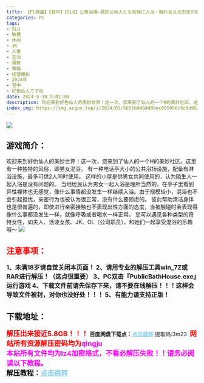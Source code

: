 ```yaml
---
title: 【PC硬盘】【官中】【SLG】公衆浴場—見知らぬ人とも気軽に入浴・触れ合える田舎の銭湯
categories: PC
tags:
- SLG
- 触摸
- 休闲
- JK
- 人妻
- 互动
- 调教
- 策略
- 经营模拟
- 2024年
- 官中
- 好色仙人です社
date: 2024-5-30 9:01:00
description: 欢迎来到好色仙人的美妙世界！这一次，您来到了仙人的一个H的美妙社区。这里有一种独特的风俗，即男女混浴。有一种电话亭大小的公共浴场设施，配备有淋浴设施，最多可供2人同时使用。这样的小屋是供男女共同使用的，认为陌生人一起入浴是没有问题的。
index_img: https://img.acgus.top/i/2024/05/5655b9484d09ec095956c9c0d95a0b9e.webp
---
```

![](https://img.acgus.top/i/2024/05/5655b9484d09ec095956c9c0d95a0b9e.webp)
## 游戏简介：
欢迎来到好色仙人的美妙世界！这一次，您来到了仙人的一个H的美妙社区。这里有一种独特的风俗，即男女混浴。
有一种电话亭大小的公共浴场设施，配备有淋浴设施，最多可供2人同时使用。
这样的小屋是供男女共同使用的，认为陌生人一起入浴是没有问题的。
当地居民认为男女一起入浴是理所当然的，在亭子里看到异性裸体也无感觉，像什么事情都没发生一样继续入浴。由于规模较小，混浴也不会引起担忧，亲密行为也被认为很正常，没有什么要顾虑的。
彼此帮助清洁身体也是很普遍的，即使进行亲密接触也不表现出性方面的态度，当被触碰时会表现得像什么事都没发生一样，就像呼吸或者喝水一样正常。
您可以遇见各种类型的奇特女性，如夫人、活泼女孩、JK、OL（公司职员），和她们一起享受混浴的乐趣哦～
![](https://img.acgus.top/i/2024/05/ccde71bfef23a561569a6060df960764.webp)




## <font color=#FF0000 >注意事项：</font>
<font size=3><b>1、未满18岁请自觉关闭本页面！
2、请用专业的解压工具win_7Z或RAR进行解压！（这点很重要）
3、PC双击『PublicBathHouse.exe』运行游戏
4、下载文件前请先保存下来，请不要在线解压！！！这样会导致文件被封，对你也没好处！！！
5、有能力请支持正版！</b></font>

## 下载地址：
<font color=#FF0000 size=4>**解压出来接近5.8GB！！！**</font>
<b>百度网盘下载点：</b><a href="https://pan.baidu.com/s/1Ic0a1cKKqSkonQ6ng6mbZA?pwd=3m23" style="color: #87CEEB;"><b>点击跳转</b></a> 提取码:3m23
<a style="padding: 0" href="https://post.qingju.org/AD/"><img style="max-width:100%" src="https://img.acgus.top/i/2024/07/478f689b8021d8d499ab43d21acf137a.gif" alt=""></a>
<b><font color=#FF0000 size=4>网站所有资源解压密码均为</b></font><b><font color=#FF00FF size=4>qingju</font><font color=#FF0000 ></font></b><br><b><font color=#FF00FF size=4>本站所有文件均为lz4加密格式，不看必解压失败！！请务必阅读以下教程。</b></font><br><b><font color=#000 size=4>解压教程：</b><a href="https://post.qingju.org/tutorial/000/" style="color: #87CEEB;"><b>点击跳转</b></a>